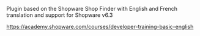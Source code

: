 Plugin based on the Shopware Shop Finder with English and French translation and support for Shopware v6.3 

https://academy.shopware.com/courses/developer-training-basic-english
